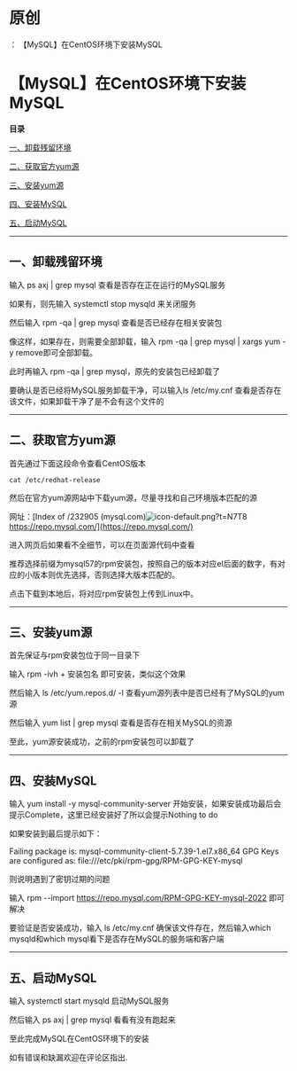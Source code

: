 # 原创
：  【MySQL】在CentOS环境下安装MySQL

# 【MySQL】在CentOS环境下安装MySQL

**目录**

[一、卸载残留环境](#%E4%B8%80%E3%80%81%E5%8D%B8%E8%BD%BD%E6%AE%8B%E7%95%99%E7%8E%AF%E5%A2%83)

[二、获取官方yum源](#%E4%BA%8C%E3%80%81%E8%8E%B7%E5%8F%96%E5%AE%98%E6%96%B9yum%E6%BA%90)

[三、安装yum源](#%E4%B8%89%E3%80%81%E5%AE%89%E8%A3%85yum%E6%BA%90)

[四、安装MySQL](#%E5%9B%9B%E3%80%81%E5%AE%89%E8%A3%85MySQL)

[五、启动MySQL](#%E4%BA%94%E3%80%81%E5%90%AF%E5%8A%A8MySQL)

---


## 一、卸载残留环境

输入 ps axj | grep mysql 查看是否存在正在运行的MySQL服务

如果有，则先输入 systemctl stop mysqld 来关闭服务

然后输入 rpm -qa | grep mysql 查看是否已经存在相关安装包

像这样，如果存在，则需要全部卸载，输入 rpm -qa | grep mysql | xargs yum -y remove即可全部卸载。

此时再输入 rpm -qa | grep mysql，原先的安装包已经卸载了

要确认是否已经将MySQL服务卸载干净，可以输入ls /etc/my.cnf 查看是否存在该文件，如果卸载干净了是不会有这个文件的

---


## 二、获取官方yum源

首先通过下面这段命令查看CentOS版本

```
cat /etc/redhat-release
```

然后在官方yum源网站中下载yum源，尽量寻找和自己环境版本匹配的源

网址：[Index of /232905 (mysql.com)<img alt="icon-default.png?t=N7T8" src="https://i-blog.csdnimg.cn/blog_migrate/003a2ce7eb50c2e24a8c624c260c5930.png"/>https://repo.mysql.com/](https://repo.mysql.com/)

进入网页后如果看不全细节，可以在页面源代码中查看

推荐选择前缀为mysql57的rpm安装包，按照自己的版本对应el后面的数字，有对应的小版本则优先选择，否则选择大版本匹配的。

点击下载到本地后，将对应rpm安装包上传到Linux中。

---


## 三、安装yum源

首先保证与rpm安装包位于同一目录下

输入 rpm -ivh + 安装包名 即可安装，类似这个效果

然后输入 ls /etc/yum.repos.d/ -l 查看yum源列表中是否已经有了MySQL的yum源

然后输入 yum list | grep mysql 查看是否存在相关MySQL的资源

至此，yum源安装成功，之前的rpm安装包可以卸载了

---


## 四、安装MySQL

输入 yum install -y mysql-community-server 开始安装，如果安装成功最后会提示Complete，这里已经安装好了所以会提示Nothing to do

如果安装到最后提示如下：

> 
Failing package is: mysql-community-client-5.7.39-1.el7.x86_64
GPG Keys are configured as: file:///etc/pki/rpm-gpg/RPM-GPG-KEY-mysql


则说明遇到了密钥过期的问题

输入 rpm --import https://repo.mysql.com/RPM-GPG-KEY-mysql-2022 即可解决

要验证是否安装成功，输入 ls /etc/my.cnf 确保该文件存在，然后输入which mysqld和which mysql看下是否存在MySQL的服务端和客户端

---


## 五、启动MySQL

输入 systemctl start mysqld 启动MySQL服务

然后输入 ps axj | grep mysql 看看有没有跑起来

至此完成MySQL在CentOS环境下的安装

如有错误和缺漏欢迎在评论区指出.
